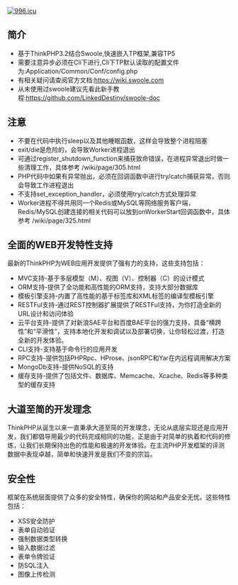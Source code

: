 ﻿
[![996.icu](https://img.shields.io/badge/link-996.icu-red.svg)](https://996.icu)
## 简介

* 基于ThinkPHP3.2结合Swoole,快速嵌入TP框架,兼容TP5
* 需要注意异步必须在Cli下进行,Cli下TP默认读取的配置文件为:Application/Common/Conf/config.php
* 有相关疑问请查阅官方文档:https://wiki.swoole.com
* 从未使用过swoole建议先看此新手教程:https://github.com/LinkedDestiny/swoole-doc

## 注意
* 不要在代码中执行sleep以及其他睡眠函数，这样会导致整个进程阻塞
* exit/die是危险的，会导致Worker进程退出
* 可通过register_shutdown_function来捕获致命错误，在进程异常退出时做一些清理工作，具体参考 /wiki/page/305.html
* PHP代码中如果有异常抛出，必须在回调函数中进行try/catch捕获异常，否则会导致工作进程退出
* 不支持set_exception_handler，必须使用try/catch方式处理异常
* Worker进程不得共用同一个Redis或MySQL等网络服务客户端，Redis/MySQL创建连接的相关代码可以放到onWorkerStart回调函数中，具体参考 /wiki/page/325.html

## 全面的WEB开发特性支持

最新的ThinkPHP为WEB应用开发提供了强有力的支持，这些支持包括：

*  MVC支持-基于多层模型（M）、视图（V）、控制器（C）的设计模式
*  ORM支持-提供了全功能和高性能的ORM支持，支持大部分数据库
*  模板引擎支持-内置了高性能的基于标签库和XML标签的编译型模板引擎
*  RESTFul支持-通过REST控制器扩展提供了RESTFul支持，为你打造全新的URL设计和访问体验
*  云平台支持-提供了对新浪SAE平台和百度BAE平台的强力支持，具备“横跨性”和“平滑性”，支持本地化开发和调试以及部署切换，让你轻松过渡，打造全新的开发体验。
*  CLI支持-支持基于命令行的应用开发
*  RPC支持-提供包括PHPRpc、HProse、jsonRPC和Yar在内远程调用解决方案
*  MongoDb支持-提供NoSQL的支持
*  缓存支持-提供了包括文件、数据库、Memcache、Xcache、Redis等多种类型的缓存支持

## 大道至简的开发理念

ThinkPHP从诞生以来一直秉承大道至简的开发理念，无论从底层实现还是应用开发，我们都倡导用最少的代码完成相同的功能，正是由于对简单的执着和代码的修炼，让我们长期保持出色的性能和极速的开发体验。在主流PHP开发框架的评测数据中表现卓越，简单和快速开发是我们不变的宗旨。

## 安全性

框架在系统层面提供了众多的安全特性，确保你的网站和产品安全无忧。这些特性包括：

*  XSS安全防护
*  表单自动验证
*  强制数据类型转换
*  输入数据过滤
*  表单令牌验证
*  防SQL注入
*  图像上传检测
